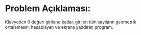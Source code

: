 # Problem Açıklaması:
Klavyeden 0 değeri girilene kadar, girilen tüm sayıların geometrik ortalamasını hesaplayan ve ekrana yazdıran program.